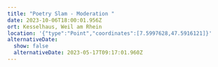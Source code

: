 ```yaml
---
title: "Poetry Slam - Moderation "
date: 2023-10-06T18:00:01.956Z
ort: Kesselhaus, Weil am Rhein
location: '{"type":"Point","coordinates":[7.5997628,47.5916121]}'
alternativeDate:
  show: false
  alternativeDate: 2023-05-17T09:17:01.960Z
---
```

